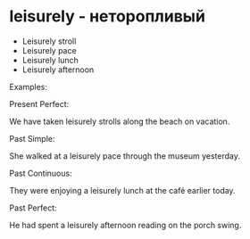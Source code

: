# leisurely - неторопливый


- Leisurely stroll
- Leisurely pace
- Leisurely lunch
- Leisurely afternoon

Examples:

Present Perfect:

We have taken leisurely strolls along the beach on vacation.

Past Simple:

She walked at a leisurely pace through the museum yesterday.

Past Continuous:

They were enjoying a leisurely lunch at the café earlier today.

Past Perfect:

He had spent a leisurely afternoon reading on the porch swing.